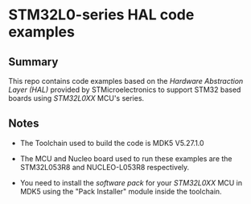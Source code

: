 # STM32L0-series HAL code examples

## Summary
This repo contains code examples based on the *Hardware Abstraction Layer (HAL)* provided by STMicroelectronics to support STM32 based boards using *STM32L0XX* MCU's series.

## Notes
* The Toolchain used to build the code is MDK5 V5.27.1.0

* The MCU and Nucleo board used to run these examples are the STM32L053R8 and NUCLEO-L053R8 respectively.

* You need to install the *software pack* for your *STM32L0XX* MCU in MDK5 using the "Pack Installer" module inside the toolchain.
